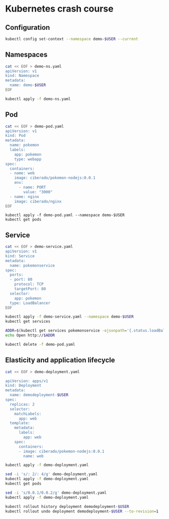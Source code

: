# Kubernetes crash course

## Configuration

```bash
kubectl config set-context --namespace demo-$USER --current
```

## Namespaces

```bash
cat << EOF > demo-ns.yaml
apiVersion: v1
kind: Namespace
metadata:
  name: demo-$USER
EOF
```

```bash
kubectl apply -f demo-ns.yaml
```

## Pod

```bash
cat << EOF > demo-pod.yaml
apiVersion: v1
kind: Pod
metadata:
  name: pokemon
  labels:
    app: pokemon
    type: webapp
spec:
  containers:
  - name: web
    image: ciberado/pokemon-nodejs:0.0.1
    env:
      - name: PORT
        value: "3000"
  - name: nginx
    image: ciberado/nginx
EOF
```

```
kubectl apply -f demo-pod.yaml --namespace demo-$USER
kubectl get pods
```

## Service
 
```bash
cat << EOF > demo-service.yaml
apiVersion: v1
kind: Service
metadata:
  name: pokemonservice
spec:
  ports:
  - port: 80
    protocol: TCP
    targetPort: 80
  selector:
    app: pokemon
  type: LoadBalancer
EOF
```

```bash
kubectl apply -f demo-service.yaml --namespace demo-$USER
kubectl get services
``` 

```bash
ADDR=$(kubectl get services pokemonservice -ojsonpath='{.status.loadBalancer.ingress[0].hostname}')
echo Open http://$ADDR
```

```bash
kubectl delete -f demo-pod.yaml
```

## Elasticity and application lifecycle

```bash
cat << EOF > demo-deployment.yaml

apiVersion: apps/v1
kind: Deployment
metadata:
  name: demodeployment-$USER
spec:
  replicas: 2
  selector:
    matchLabels:
      app: web
  template:
    metadata:
      labels:
        app: web
    spec:
      containers:
      - image: ciberado/pokemon-nodejs:0.0.1
        name: web
```

```bash
kubectl apply -f demo-deployment.yaml
```

```bash
sed -i 's/: 2/: 4/g' demo-deployment.yaml
kubectl apply -f demo-deployment.yaml
kubectl get pods
```

```bash
sed -i 's/0.0.1/0.0.2/g' demo-deployment.yaml
kubectl apply -f demo-deployment.yaml
```
```bash
kubectl rollout history deployment demodeployment-$USER
kubectl rollout undo deployment demodeployment-$USER --to-revision=1
```

